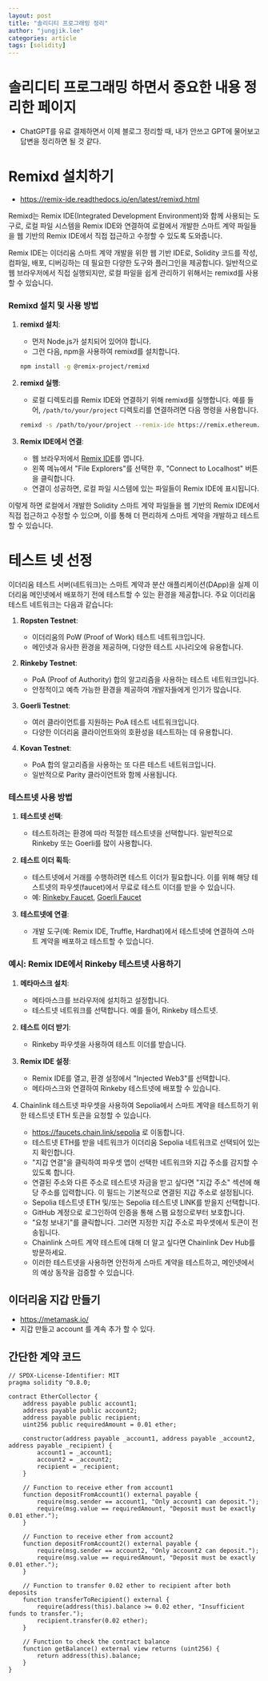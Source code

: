 ```yaml
---
layout: post
title: "솔리디티 프로그래밍 정리"
author: "jungjik.lee"
categories: article
tags: [solidity]
---
```


# 솔리디티 프로그래밍 하면서 중요한 내용 정리한 페이지
- ChatGPT를 유료 결제하면서 이제 블로그 정리할 때, 내가 안쓰고 GPT에 물어보고 답변을 정리하면 될 것 같다.

# Remixd 설치하기
- https://remix-ide.readthedocs.io/en/latest/remixd.html

Remixd는 Remix IDE(Integrated Development Environment)와 함께 사용되는 도구로, 로컬 파일 시스템을 Remix IDE와 연결하여 로컬에서 개발한 스마트 계약 파일들을 웹 기반의 Remix IDE에서 직접 접근하고 수정할 수 있도록 도와줍니다.

Remix IDE는 이더리움 스마트 계약 개발을 위한 웹 기반 IDE로, Solidity 코드를 작성, 컴파일, 배포, 디버깅하는 데 필요한 다양한 도구와 플러그인을 제공합니다. 일반적으로 웹 브라우저에서 직접 실행되지만, 로컬 파일을 쉽게 관리하기 위해서는 remixd를 사용할 수 있습니다.

### Remixd 설치 및 사용 방법

1. **remixd 설치**:
   - 먼저 Node.js가 설치되어 있어야 합니다.
   - 그런 다음, npm을 사용하여 remixd를 설치합니다.

   ```bash
   npm install -g @remix-project/remixd
   ```

2. **remixd 실행**:
   - 로컬 디렉토리를 Remix IDE와 연결하기 위해 remixd를 실행합니다. 예를 들어, `/path/to/your/project` 디렉토리를 연결하려면 다음 명령을 사용합니다.

   ```bash
   remixd -s /path/to/your/project --remix-ide https://remix.ethereum.org
   ```

3. **Remix IDE에서 연결**:
   - 웹 브라우저에서 [Remix IDE](https://remix.ethereum.org)를 엽니다.
   - 왼쪽 메뉴에서 "File Explorers"를 선택한 후, "Connect to Localhost" 버튼을 클릭합니다.
   - 연결이 성공하면, 로컬 파일 시스템에 있는 파일들이 Remix IDE에 표시됩니다.

이렇게 하면 로컬에서 개발한 Solidity 스마트 계약 파일들을 웹 기반의 Remix IDE에서 직접 접근하고 수정할 수 있으며, 이를 통해 더 편리하게 스마트 계약을 개발하고 테스트할 수 있습니다.

# 테스트 넷 선정

이더리움 테스트 서버(네트워크)는 스마트 계약과 분산 애플리케이션(DApp)을 실제 이더리움 메인넷에서 배포하기 전에 테스트할 수 있는 환경을 제공합니다. 주요 이더리움 테스트 네트워크는 다음과 같습니다:

1. **Ropsten Testnet**:
   - 이더리움의 PoW (Proof of Work) 테스트 네트워크입니다.
   - 메인넷과 유사한 환경을 제공하며, 다양한 테스트 시나리오에 유용합니다.

2. **Rinkeby Testnet**:
   - PoA (Proof of Authority) 합의 알고리즘을 사용하는 테스트 네트워크입니다.
   - 안정적이고 예측 가능한 환경을 제공하여 개발자들에게 인기가 많습니다.

3. **Goerli Testnet**:
   - 여러 클라이언트를 지원하는 PoA 테스트 네트워크입니다.
   - 다양한 이더리움 클라이언트와의 호환성을 테스트하는 데 유용합니다.

4. **Kovan Testnet**:
   - PoA 합의 알고리즘을 사용하는 또 다른 테스트 네트워크입니다.
   - 일반적으로 Parity 클라이언트와 함께 사용됩니다.

### 테스트넷 사용 방법

1. **테스트넷 선택**:
   - 테스트하려는 환경에 따라 적절한 테스트넷을 선택합니다. 일반적으로 Rinkeby 또는 Goerli를 많이 사용합니다.

2. **테스트 이더 획득**:
   - 테스트넷에서 거래를 수행하려면 테스트 이더가 필요합니다. 이를 위해 해당 테스트넷의 파우셋(faucet)에서 무료로 테스트 이더를 받을 수 있습니다.
   - 예: [Rinkeby Faucet](https://faucet.rinkeby.io/), [Goerli Faucet](https://goerli-faucet.slock.it/)

3. **테스트넷에 연결**:
   - 개발 도구(예: Remix IDE, Truffle, Hardhat)에서 테스트넷에 연결하여 스마트 계약을 배포하고 테스트할 수 있습니다.

### 예시: Remix IDE에서 Rinkeby 테스트넷 사용하기

1. **메타마스크 설치**:
   - 메타마스크를 브라우저에 설치하고 설정합니다.
   - 테스트넷 네트워크를 선택합니다. 예를 들어, Rinkeby 테스트넷.

2. **테스트 이더 받기**:
   - Rinkeby 파우셋을 사용하여 테스트 이더를 받습니다.

3. **Remix IDE 설정**:
   - Remix IDE를 열고, 환경 설정에서 "Injected Web3"를 선택합니다.
   - 메타마스크와 연결하여 Rinkeby 테스트넷에 배포할 수 있습니다.

4. Chainlink 테스트넷 파우셋을 사용하여 Sepolia에서 스마트 계약을 테스트하기 위한 테스트넷 ETH 토큰을 요청할 수 있습니다.
   - https://faucets.chain.link/sepolia 로 이동합니다.
   - 테스트넷 ETH를 받을 네트워크가 이더리움 Sepolia 네트워크로 선택되어 있는지 확인합니다.
   - "지갑 연결"을 클릭하여 파우셋 앱이 선택한 네트워크와 지갑 주소를 감지할 수 있도록 합니다.
   - 연결된 주소와 다른 주소로 테스트넷 자금을 받고 싶다면 "지갑 주소" 섹션에 해당 주소를 입력합니다. 이 필드는 기본적으로 연결된 지갑 주소로 설정됩니다.
   - Sepolia 테스트넷 ETH 및/또는 Sepolia 테스트넷 LINK를 받을지 선택합니다.
   - GitHub 계정으로 로그인하여 인증을 통해 스팸 요청으로부터 보호합니다.
   - "요청 보내기"를 클릭합니다. 그러면 지정한 지갑 주소로 파우셋에서 토큰이 전송됩니다.
   - Chainlink 스마트 계약 테스트에 대해 더 알고 싶다면 Chainlink Dev Hub를 방문하세요.
   - 이러한 테스트넷을 사용하면 안전하게 스마트 계약을 테스트하고, 메인넷에서의 예상 동작을 검증할 수 있습니다.

## 이더리움 지갑 만들기
   - https://metamask.io/
   - 지갑 만들고 account 를 계속 추가 할 수 있다.

## 간단한 계약 코드
~~~Solidity
// SPDX-License-Identifier: MIT
pragma solidity ^0.8.0;

contract EtherCollector {
    address payable public account1;
    address payable public account2;
    address payable public recipient;
    uint256 public requiredAmount = 0.01 ether;

    constructor(address payable _account1, address payable _account2, address payable _recipient) {
        account1 = _account1;
        account2 = _account2;
        recipient = _recipient;
    }

    // Function to receive ether from account1
    function depositFromAccount1() external payable {
        require(msg.sender == account1, "Only account1 can deposit.");
        require(msg.value == requiredAmount, "Deposit must be exactly 0.01 ether.");
    }

    // Function to receive ether from account2
    function depositFromAccount2() external payable {
        require(msg.sender == account2, "Only account2 can deposit.");
        require(msg.value == requiredAmount, "Deposit must be exactly 0.01 ether.");
    }

    // Function to transfer 0.02 ether to recipient after both deposits
    function transferToRecipient() external {
        require(address(this).balance >= 0.02 ether, "Insufficient funds to transfer.");
        recipient.transfer(0.02 ether);
    }

    // Function to check the contract balance
    function getBalance() external view returns (uint256) {
        return address(this).balance;
    }
}
~~~
